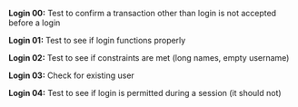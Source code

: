 
**Login 00:** Test to confirm a transaction other than login is not accepted before a login

**Login 01:** Test to see if login functions properly

**Login 02:** Test to see if constraints are met (long names, empty username)

**Login 03:** Check for existing user

**Login 04:** Test to see if login is permitted during a session (it should not)
